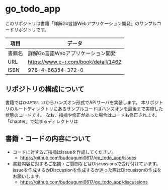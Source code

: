 # go_todo_app

このリポジトリは書籍「詳解Go言語Webアプリケーション開発」のサンプルコードリポジトリです。


|項目|データ|
|---|---|
|書籍名|詳解Go言語Webアプリケーション開発|
|URL|https://www.c-r.com/book/detail/1462|
|ISBN|978-4-86354-372-0|

## リポジトリの構成について
書籍では`CHAPTER 13`からハンズオン形式でAPIサーバを実装します。
本リポジトリのルートディレクトリにあるサンプルコードはハンズオンを最後まで実施した状態のコードです。
なお、指摘や修正があった場合はコードも修正されます。
「chapter」で始まるディレクトリは

## 書籍・コードの内容について
- コードに対するご指摘はIssueを作成してください。
    - https://github.com/budougumi0617/go_todo_app/issues
- 書籍内容に対するご指摘・ご質問などはDiscussionsで受け付けています。issueを作成するかDiscussionを作成するか迷った際はDiscusisonの作成をお願いします。
    - https://github.com/budougumi0617/go_todo_app/discussions